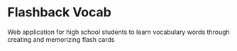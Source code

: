 # Flashback Vocab
Web application for high school students to learn vocabulary words through creating and memorizing flash cards
